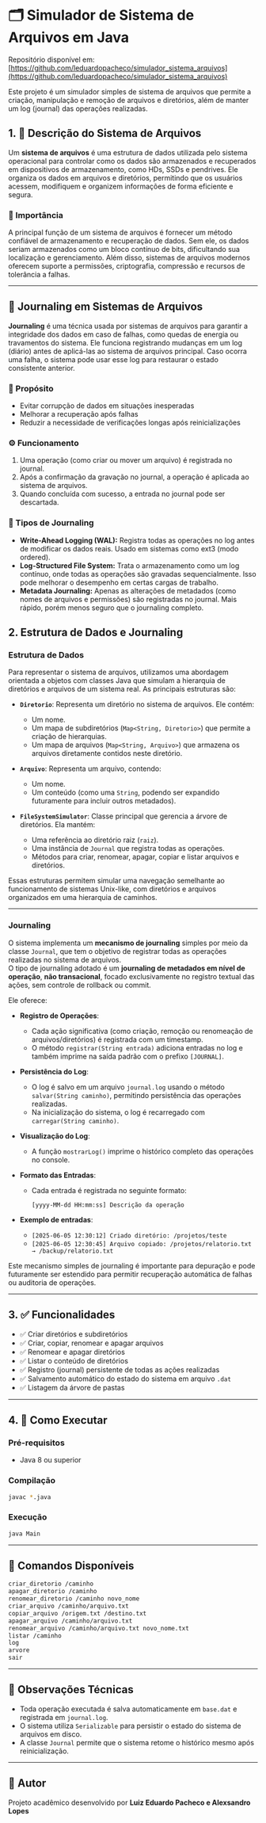 # 🗂️ Simulador de Sistema de Arquivos em Java

Repositório disponível em: [https://github.com/leduardopacheco/simulador_sistema_arquivos](https://github.com/leduardopacheco/simulador_sistema_arquivos)

Este projeto é um simulador simples de sistema de arquivos que permite a criação, manipulação e remoção de arquivos e diretórios, além de manter um log (journal) das operações realizadas.


## 1. 📂 Descrição do Sistema de Arquivos

Um **sistema de arquivos** é uma estrutura de dados utilizada pelo sistema operacional para controlar como os dados são armazenados e recuperados em dispositivos de armazenamento, como HDs, SSDs e pendrives. Ele organiza os dados em arquivos e diretórios, permitindo que os usuários acessem, modifiquem e organizem informações de forma eficiente e segura.

### 🔹 Importância

A principal função de um sistema de arquivos é fornecer um método confiável de armazenamento e recuperação de dados. Sem ele, os dados seriam armazenados como um bloco contínuo de bits, dificultando sua localização e gerenciamento. Além disso, sistemas de arquivos modernos oferecem suporte a permissões, criptografia, compressão e recursos de tolerância a falhas.

---

## 🧾 Journaling em Sistemas de Arquivos

**Journaling** é uma técnica usada por sistemas de arquivos para garantir a integridade dos dados em caso de falhas, como quedas de energia ou travamentos do sistema. Ele funciona registrando mudanças em um log (diário) antes de aplicá-las ao sistema de arquivos principal. Caso ocorra uma falha, o sistema pode usar esse log para restaurar o estado consistente anterior.

### 🎯 Propósito

- Evitar corrupção de dados em situações inesperadas
- Melhorar a recuperação após falhas
- Reduzir a necessidade de verificações longas após reinicializações

### ⚙️ Funcionamento

1. Uma operação (como criar ou mover um arquivo) é registrada no journal.
2. Após a confirmação da gravação no journal, a operação é aplicada ao sistema de arquivos.
3. Quando concluída com sucesso, a entrada no journal pode ser descartada.

### 🧩 Tipos de Journaling

- **Write-Ahead Logging (WAL):** Registra todas as operações no log antes de modificar os dados reais. Usado em sistemas como ext3 (modo ordered).
- **Log-Structured File System:** Trata o armazenamento como um log contínuo, onde todas as operações são gravadas sequencialmente. Isso pode melhorar o desempenho em certas cargas de trabalho.
- **Metadata Journaling:** Apenas as alterações de metadados (como nomes de arquivos e permissões) são registradas no journal. Mais rápido, porém menos seguro que o journaling completo.

## 2. Estrutura de Dados e Journaling

### Estrutura de Dados

Para representar o sistema de arquivos, utilizamos uma abordagem orientada a objetos com classes Java que simulam a hierarquia de diretórios e arquivos de um sistema real. As principais estruturas são:

- **`Diretorio`**: Representa um diretório no sistema de arquivos. Ele contém:
    - Um nome.
    - Um mapa de subdiretórios (`Map<String, Diretorio>`) que permite a criação de hierarquias.
    - Um mapa de arquivos (`Map<String, Arquivo>`) que armazena os arquivos diretamente contidos neste diretório.

- **`Arquivo`**: Representa um arquivo, contendo:
    - Um nome.
    - Um conteúdo (como uma `String`, podendo ser expandido futuramente para incluir outros metadados).

- **`FileSystemSimulator`**: Classe principal que gerencia a árvore de diretórios. Ela mantém:
    - Uma referência ao diretório raiz (`raiz`).
    - Uma instância de `Journal` que registra todas as operações.
    - Métodos para criar, renomear, apagar, copiar e listar arquivos e diretórios.

Essas estruturas permitem simular uma navegação semelhante ao funcionamento de sistemas Unix-like, com diretórios e arquivos organizados em uma hierarquia de caminhos.

---

### Journaling

O sistema implementa um **mecanismo de journaling** simples por meio da classe `Journal`, que tem o objetivo de registrar todas as operações realizadas no sistema de arquivos.  
O tipo de journaling adotado é um **journaling de metadados em nível de operação**, **não transacional**, focado exclusivamente no registro textual das ações, sem controle de rollback ou commit.

Ele oferece:

- **Registro de Operações**:
    - Cada ação significativa (como criação, remoção ou renomeação de arquivos/diretórios) é registrada com um timestamp.
    - O método `registrar(String entrada)` adiciona entradas no log e também imprime na saída padrão com o prefixo `[JOURNAL]`.

- **Persistência do Log**:
    - O log é salvo em um arquivo `journal.log` usando o método `salvar(String caminho)`, permitindo persistência das operações realizadas.
    - Na inicialização do sistema, o log é recarregado com `carregar(String caminho)`.

- **Visualização do Log**:
    - A função `mostrarLog()` imprime o histórico completo das operações no console.

- **Formato das Entradas**:
    - Cada entrada é registrada no seguinte formato:
      ```
      [yyyy-MM-dd HH:mm:ss] Descrição da operação
      ```

- **Exemplo de entradas**:
    - `[2025-06-05 12:30:12] Criado diretório: /projetos/teste`
    - `[2025-06-05 12:30:45] Arquivo copiado: /projetos/relatorio.txt → /backup/relatorio.txt`

Este mecanismo simples de journaling é importante para depuração e pode futuramente ser estendido para permitir recuperação automática de falhas ou auditoria de operações.

---

## 3. ✅ Funcionalidades

- ✅ Criar diretórios e subdiretórios
- ✅ Criar, copiar, renomear e apagar arquivos
- ✅ Renomear e apagar diretórios
- ✅ Listar o conteúdo de diretórios
- ✅ Registro (journal) persistente de todas as ações realizadas
- ✅ Salvamento automático do estado do sistema em arquivo `.dat`
- ✅ Listagem da árvore de pastas

---

## 4. 🚀 Como Executar

### Pré-requisitos
- Java 8 ou superior

### Compilação

```bash
javac *.java
```

### Execução

```bash
java Main
```

---

## 🧾 Comandos Disponíveis

```bash
criar_diretorio /caminho
apagar_diretorio /caminho
renomear_diretorio /caminho novo_nome
criar_arquivo /caminho/arquivo.txt
copiar_arquivo /origem.txt /destino.txt
apagar_arquivo /caminho/arquivo.txt
renomear_arquivo /caminho/arquivo.txt novo_nome.txt
listar /caminho
log
arvore
sair
```

---

## 🧠 Observações Técnicas

- Toda operação executada é salva automaticamente em `base.dat` e registrada em `journal.log`.
- O sistema utiliza `Serializable` para persistir o estado do sistema de arquivos em disco.
- A classe `Journal` permite que o sistema retome o histórico mesmo após reinicialização.

---

## 📌 Autor

Projeto acadêmico desenvolvido por **Luiz Eduardo Pacheco e Alexsandro Lopes**